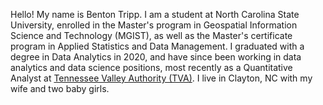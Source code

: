 Hello! My name is Benton Tripp. I am a student at North Carolina State University, enrolled in the Master's program in Geospatial Information Science and Technology (MGIST), as well as the Master's certificate program in Applied Statistics and Data Management. I graduated with a degree in Data Analytics in 2020, and have since been working in data analytics and data science positions, most recently as a Quantitative Analyst at [Tennessee Valley Authority (TVA)](https://www.tva.com/). I live in Clayton, NC with my wife and two baby girls.

